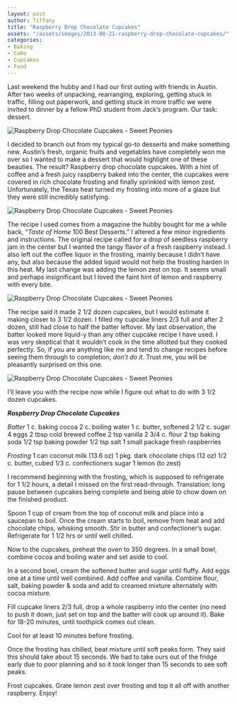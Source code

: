 ```yaml
---
layout: post
author: Tiffany
title: "Raspberry Drop Chocolate Cupcakes"
assets: "/assets/images/2013-08-21-raspberry-drop-chocolate-cupcakes/"
categories:
- Baking
- Cake
- Cupcakes
- Food
---
```


Last weekend the hubby and I had our first outing with friends in Austin. After two weeks of unpacking, rearranging, exploring, getting stuck in traffic, filling out paperwork, and getting stuck in more traffic we were invited to dinner by a fellow PhD student from Jack’s program. Our task: dessert.

![Raspberry Drop Chocolate Cupcakes - Sweet Peonies]({{page.assets}}raspberry-drop-chocolate-cupcakes-1.jpg)

I decided to branch out from my typical go-to desserts and make something new. Austin’s fresh, organic fruits and vegetables have completely won me over so I wanted to make a dessert that would highlight one of these beauties. The result? Raspberry drop chocolate cupcakes. With a hint of coffee and a fresh juicy raspberry baked into the center, the cupcakes were covered in rich chocolate frosting and finally sprinkled with lemon zest. Unfortunately, the Texas heat turned my frosting into more of a glaze but they were still incredibly satisfying.

![Raspberry Drop Chocolate Cupcakes - Sweet Peonies]({{page.assets}}raspberry-drop-chocolate-cupcakes-2.jpg)

The recipe I used comes from a magazine the hubby bought for me a while back, “_Taste of Home_ 100 Best Desserts.” I altered a few minor ingredients and instructions. The original recipe called for a drop of seedless raspberry jam in the center but I wanted the tangy flavor of a fresh raspberry instead. I also left out the coffee liquor in the frosting, mainly because I didn’t have any, but also because the added liquid would not help the frosting harden in this heat. My last change was adding the lemon zest on top. It seems small and perhaps insignificant but I loved the faint hint of lemon and raspberry with every bite.

![Raspberry Drop Chocolate Cupcakes - Sweet Peonies]({{page.assets}}raspberry-drop-chocolate-cupcakes-3.jpg)

The recipe said it made 2 1/2 dozen cupcakes, but I would estimate it making closer to 3 1/2 dozen. I filled my cupcake liners 2/3 full and after 2 dozen, still had close to half the batter leftover. My last observation, the batter looked more liquid-y than any other cupcake recipe I have used. I was very skeptical that it wouldn’t cook in the time allotted but they cooked perfectly. So, if you are anything like me and tend to change recipes before seeing them through to completion, _don’t do it_. Trust me, you will be pleasantly surprised on this one.

![Raspberry Drop Chocolate Cupcakes - Sweet Peonies]({{page.assets}}raspberry-drop-chocolate-cupcakes-4.jpg)

I’ll leave you with the recipe now while I figure out what to do with 3 1/2 dozen cupcakes.

**_Raspberry Drop Chocolate Cupcakes_**

_Batter_
1 c. baking cocoa
2 c. boiling water
1 c. butter, softened
2 1/2 c. sugar
4 eggs
2 tbsp cold brewed coffee
2 tsp vanilla
2 3/4 c. flour
2 tsp baking soda
1/2 tsp baking powder
1/2 tsp salt
1 small package fresh raspberries

_Frosting_
1 can coconut milk (13.6 oz)
1 pkg. dark chocolate chips (12 oz)
1/2 c. butter, cubed
1/3 c. confectioners sugar
1 lemon (to zest)

I recommend beginning with the frosting, which is supposed to refrigerate for 1 1/2 hours, a detail I missed on the first read-through. Translation: long pause between cupcakes being complete and being able to chow down on the finished product.

Spoon 1 cup of cream from the top of coconut milk and place into a saucepan to boil. Once the cream starts to boil, remove from heat and add chocolate chips, whisking smooth. Stir in butter and confectioner’s sugar. Refrigerate for 1 1/2 hrs or until well chilled.

Now to the cupcakes, preheat the oven to 350 degrees. In a small bowl, combine cocoa and boiling water and set aside to cool.

In a second bowl, cream the softened butter and sugar until fluffy. Add eggs one at a time until well combined. Add coffee and vanilla. Combine flour, salt, baking powder & soda and add to creamed mixture alternately with cocoa mixture.

Fill cupcake liners 2/3 full, drop a whole raspberry into the center (no need to push it down, just set on top and the batter will cook up around it). Bake for 18-20 minutes, until toothpick comes out clean.

Cool for at least 10 minutes before frosting.

Once the frosting has chilled, beat mixture until soft peaks form. They said this should take about 15 seconds. We had to take ours out of the fridge early due to poor planning and so it took longer than 15 seconds to see soft peaks.

Frost cupcakes. Grate lemon zest over frosting and top it all off with another raspberry. Enjoy!
